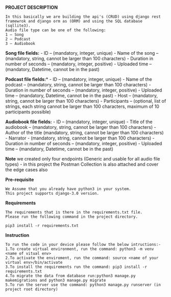 **PROJECT DESCRIPTION**
    
    In this basically we are building the api's (CRUD) using django rest framewrok and django orm as (ORM) and using the SQL database (sqllite3).
    Audio file type can be one of the following:
    1 – Song
    2 – Podcast
    3 – Audiobook

**Song file fields:**
    - ID – (mandatory, integer, unique)
    - Name of the song – (mandatory, string, cannot be larger than 100
    characters)
    - Duration in number of seconds – (mandatory, integer, positive)
    - Uploaded time – (mandatory, Datetime, cannot be in the past)

**Podcast file fields:***
    - ID – (mandatory, integer, unique)
    - Name of the podcast – (mandatory, string, cannot be larger than 100
    characters)
    - Duration in number of seconds – (mandatory, integer, positive)
    - Uploaded time – (mandatory, Datetime, cannot be in the past)
    - Host – (mandatory, string, cannot be larger than 100 characters)
    - Participants – (optional, list of strings, each string cannot be larger than
    100 characters, maximum of 10 participants possible)

**Audiobook file fields:**
    - ID – (mandatory, integer, unique)
    - Title of the audiobook – (mandatory, string, cannot be larger than 100
    characters)
    - Author of the title (mandatory, string, cannot be larger than 100
    characters)
    - Narrator - (mandatory, string, cannot be larger than 100 characters)
    - Duration in number of seconds – (mandatory, integer, positive)
    - Uploaded time – (mandatory, Datetime, cannot be in the past)


**Note**
    we created only four endpoints (Generic and usable for all audio file types)
    - in this project the Postman Collection is also attached and cover the edge cases also

**Pre-requisite**

    We Assume that you already have python3 in your system.
    This project supports django-3.0 version.

**Requirements** 

    The requirements that is there in the requirements.txt file.
    Please run the following command in the project directory.

    pip3 install -r requirements.txt

**Instruction**

    To run the code in your device please follow the below intructions:-
    1.To create virtual environment, run the command: python3 -m venv <name of vitual env>
    2.To activate the enviroment, run the command: source <name of your virtual env>/bin/activate 
    3.To install the requirements run the command: pip3 install -r requirements.txt
    4.To migrate the data from database run:python3 manage.py makemigrations and python3 manage.py migrate
    5.To run the server use the command: python3 manage.py runserver (in project root directory)
